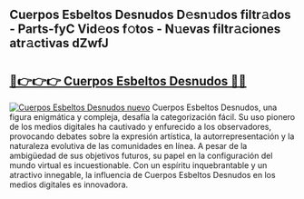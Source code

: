 ## Cuerpos Esbeltos Desnudos D𝚎sn𝚞dos filtr𝚊dos - Parts-fyC Vid𝚎os f𝚘tos - N𝚞evas filtr𝚊ciones atr𝚊ctivas dZwfJ

# <h2><a href="http://mb6qro.tromn.icu/?c=Cuerpos+Esbeltos+Desnudos">🔗👉👉👉 Cuerpos Esbeltos Desnudos 🔗🔗</a></h2>

[![Cuerpos Esbeltos Desnudos nuevo](https://i.imgur.com/pEAQMta.gif)](http://mb6qro.tromn.icu/?c=Cuerpos+Esbeltos+Desnudos)
Cuerpos Esbeltos Desnudos, una figura enigmática y compleja, desafía la categorización fácil. Su uso pionero de los medios digitales ha cautivado y enfurecido a los observadores, provocando debates sobre la expresión artística, la autorrepresentación y la naturaleza evolutiva de las comunidades en línea. A pesar de la ambigüedad de sus objetivos futuros, su papel en la configuración del mundo virtual es incuestionable. Con un espíritu inquebrantable y un atractivo innegable, la influencia de Cuerpos Esbeltos Desnudos en los medios digitales es innovadora.
